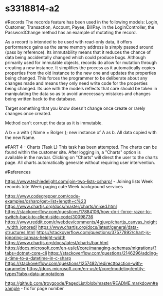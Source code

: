 # s3318814-a2

#Records
The records feature has been used in the following models: Login, Customer, Transaction, Account, Payee, BillPay.
In the LoginController, the PasswordChange method has an example of mutating the record.

As a record is intended to be used with read-only data, it offers performance gains as the same memory address is simply passed around (pass by reference). Its immutability means that it reduces the chance of data being accidentally changed which could produce bugs. Although primarily used for immutable objects, records do allow for mutation through creating a new instance. It simplifies the process as it automatically copies properties from the old instance to the new one and updates the properties being changed. This forces the programmer to be deliberate about any changes made and means they only need write code for the properties being changed. Its use with the models reflects that care should be taken in manipulating the data so as to avoid unnecessary mistakes and changes being written back to the database.



Target something that you know doesn't change once create or rarely changes once created.

Method can't corrupt the data as it is immutable.

A b = a with { Name = Bolger }; new instance of A as b. All data copied with the new Name. 
 

#PART 4 - Charts (Task L)
This task has been attempted.
The charts can be found within the customer site. After logging in, a "Charts" option is available in the navbar. Clicking on "Charts" will direct the user to the charts page. All charts automatically generate without requiring user intervention. 

#References

https://www.techiedelight.com/join-two-lists-csharp/ - Joining lists
Week records tote
Week paging cute
Week background services




https://www.codegrepper.com/code-examples/csharp/get+list+length+c%23
https://www.chartjs.org/docs/master/charts/mixed.html
https://stackoverflow.com/questions/17884106/how-do-i-force-razor-to-switch-back-to-client-side-code/30098736
https://www.reddit.com/r/webdev/comments/4gjuvp/chartjs_canvas_height_width_ignored/
https://www.chartjs.org/docs/latest/general/data-structures.html
https://stackoverflow.com/questions/37577892/chart-js-ignoring-canvas-height-width
https://www.chartjs.org/docs/latest/charts/bar.html
https://docs.microsoft.com/en-us/ef/core/managing-schemas/migrations/?tabs=dotnet-core-cli
https://stackoverflow.com/questions/2146296/adding-a-time-to-a-datetime-in-c-sharp
https://stackoverflow.com/questions/1257482/redirecttoaction-with-parameter
https://docs.microsoft.com/en-us/ef/core/modeling/entity-types?tabs=data-annotations

https://github.com/troygoode/PagedList/blob/master/README.markdown#example - fix for page number
